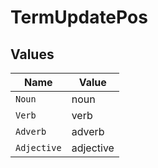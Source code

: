# TermUpdatePos


## Values

| Name        | Value       |
| ----------- | ----------- |
| `Noun`      | noun        |
| `Verb`      | verb        |
| `Adverb`    | adverb      |
| `Adjective` | adjective   |